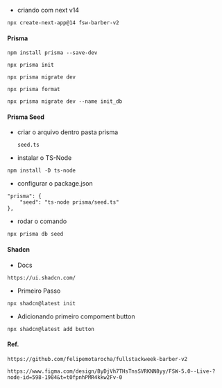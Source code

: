 
* criando com next v14
```
npx create-next-app@14 fsw-barber-v2
```

#### Prisma
```
npm install prisma --save-dev
```

```
npx prisma init
```

```
npx prisma migrate dev
```

```
npx prisma format
```

``` migrate witch name
npx prisma migrate dev --name init_db
```

#### Prisma Seed
* criar o arquivo dentro pasta prisma
   ```
   seed.ts
   ``` 
* instalar o TS-Node
```
npm install -D ts-node
```

* configurar o package.json
```
"prisma": {
    "seed": "ts-node prisma/seed.ts"
},
```

* rodar o comando
```
npx prisma db seed
```

#### Shadcn

* Docs
```
https://ui.shadcn.com/
```

* Primeiro Passo
```
npx shadcn@latest init
```

* Adicionando primeiro compoment button
```
npx shadcn@latest add button
```

#### Ref.
```github
https://github.com/felipemotarocha/fullstackweek-barber-v2
```

```figma
https://www.figma.com/design/ByDjVh7THsTnsSVRKNN8yy/FSW-5.0--Live-?node-id=598-1984&t=t0fpnhPMR4kkw2Fv-0
```
